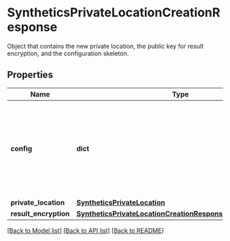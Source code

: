# SyntheticsPrivateLocationCreationResponse

Object that contains the new private location, the public key for result encryption, and the configuration skeleton.

## Properties
Name | Type | Description | Notes
------------ | ------------- | ------------- | -------------
**config** | **dict** | Configuration skeleton for the private location. See installation instructions of the private location on how to use this configuration. | [optional] 
**private_location** | [**SyntheticsPrivateLocation**](SyntheticsPrivateLocation.md) |  | [optional] 
**result_encryption** | [**SyntheticsPrivateLocationCreationResponseResultEncryption**](SyntheticsPrivateLocationCreationResponseResultEncryption.md) |  | [optional] 

[[Back to Model list]](README.md#documentation-for-models) [[Back to API list]](README.md#documentation-for-api-endpoints) [[Back to README]](README.md)



